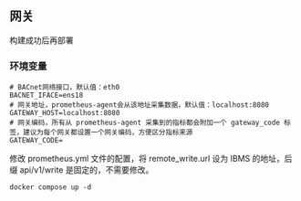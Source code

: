 ## 网关

构建成功后再部署

### 环境变量

```shell
# BACnet网络接口，默认值：eth0
BACNET_IFACE=ens18
# 网关地址，prometheus-agent会从该地址采集数据，默认值：localhost:8080
GATEWAY_HOST=localhost:8080
# 网关编码，所有从 prometheus-agent 采集到的指标都会附加一个 gateway_code 标签，建议为每个网关都设置一个网关编码，方便区分指标来源
GATEWAY_CODE=
```

修改 prometheus.yml 文件的配置，将 remote_write.url 设为 IBMS 的地址，后缀 api/v1/write 是固定的，不需要修改。

```shell
docker compose up -d
```

